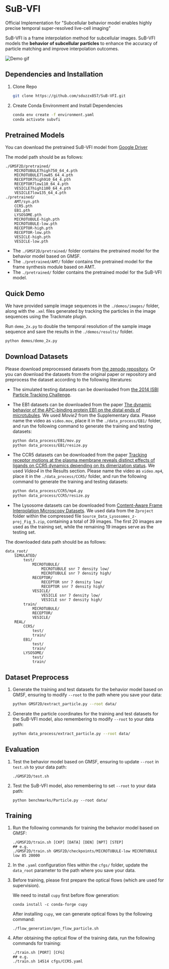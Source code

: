 # SuB-VFI
Official Implementation for "Subcellular behavior model enables highly precise temporal super-resolved live-cell imaging"

SuB-VFI is a frame interpolation method for subcellular images. SuB-VFI models the **behavior of subcellular particles** to enhance the accuracy of particle matching and improve interpolation outcomes. 

![Demo gif](demo.gif)

## Dependencies and Installation
1. Clone Repo

   ```bash
   git clone https://github.com/sduzzx857/SuB-VFI.git
   ```

2. Create Conda Environment and Install Dependencies

   ```bash
   conda env create -f environment.yaml
   conda activate subvfi
   ```
## Pretrained Models

You can download the pretrained SuB-VFI model from [Google Driver](https://drive.google.com/drive/folders/1v3XXAmuJZOov1JaOiWMNhmJvKj8iM_Ee?usp=sharing)

The model path should be as follows:

```
./GMSF2D/pretrained/
    MICROTUBULE7high750_64_4.pth
    MICROTUBULE7low85_64_4.pth
    RECEPTOR7high910_64_4.pth
    RECEPTOR7low110_64_4.pth
    VESICLE7high1100_64_4.pth
    VESICLE7low135_64_4.pth
./pretrained/
    AMT/syn.pth
    CCR5.pth
    EB1.pth
    LYSOSOME.pth
    MICROTUBULE-high.pth
    MICROTUBULE-low.pth
    RECEPTOR-high.pth
    RECEPTOR-low.pth
    VESICLE-high.pth
    VESICLE-low.pth
```
* The `./GMSF2D/pretrained/` folder contains the pretrained model for the behavior model based on GMSF. 
* The `./pretrained/AMT/` folder contains the pretrained model for the frame synthesis module based on AMT. 
* The `./pretrained/` folder contains the pretrained model for the SuB-VFI model.

## Quick Demo

We have provided sample image sequences in the `./demos/images/` folder, along with the `.xml` files generated by tracking the particles in the image sequences using the Trackmate plugin.

Run `demo_2x.py` to double the temporal resolution of the sample image sequence and save the results in the ``./demos/results/`` folder.

 ```bash
 python demos/demo_2x.py
 ```

## Download Datasets
Please download preprocessed datasets from [the zenodo repository](https://zenodo.org/records/14043236). Or you can download the datasets from the original paper or repository and preprocess the dataset according to the following literatures:

* The simulated testing datasets can be downloaded from [the 2014 ISBI Particle Tracking Challenge](http://bioimageanalysis.org/track/). 
* The EB1 datasets can be downloaded from the paper [The dynamic behavior of the APC-binding protein EB1 on the distal ends of microtubules](https://www.cell.com/current-biology/fulltext/S0960-9822(00)00600-X?_returnURL=https%3A%2F%2Flinkinghub.elsevier.com%2Fretrieve%2Fpii%2FS096098220000600X%3Fshowall%3Dtrue).  We used *Movie2* from the Supplementary data. Please name the video as `video.mov`, place it in the `./data_process/EB1/` folder, and run the following command to generate the training and testing datasets:

  ```bash
  python data_process/EB1/mov.py
  python data_process/EB1/resize.py
  ```

* The CCR5 datasets can be downloaded from the paper [Tracking receptor motions at the plasma membrane reveals distinct effects of ligands on CCR5 dynamics depending on its dimerization status](https://elifesciences.org/articles/76281). We used *Video4* in the Results section. Please name the video as `video.mp4`, place it in the `./data_process/CCR5/` folder, and run the following command to generate the training and testing datasets:

  ```bash
  python data_process/CCR5/mp4.py
  python data_process/CCR5/resize.py
  ```
* The Lysosome datasets can be downloaded from [Content-Aware Frame Interpolation Microscopy Datasets](https://zenodo.org/records/10076346). We used data from the `Zproject` folder within the compressed file `Source_Data_Lysosomes_z-proj_Fig_5.zip`, containing a total of 39 images. The first 20 images are used as the training set, while the remaining 19 images serve as the testing set.



The downloaded data path should be as follows:

```
data_root/
    SIMULATED/
        test/
            MICROTUBULE/
                MICROTUBULE snr 7 density low/
                MICROTUBULE snr 7 density high/
            RECEPTOR/
                RECEPTOR snr 7 density low/
                RECEPTOR snr 7 density high/
            VESICLE/
                VESICLE snr 7 density low/
                VESICLE snr 7 density high/
        train/
            MICROTUBULE/
            RECEPTOR/
            VESICLE/
    REAL/
        CCR5/
            test/
            train/
        EB1/
            test/
            train/
        LYSOSOME/
            test/
            train/
```

## Dataset Preprocess

1. Generate the training and test datasets for the behavior model based on GMSF, ensuring to modify `--root` to the path where you save your data:

    ```bash
    python GMSF2D/extract_particle.py --root data/
    ```

2. Generate the particle coordinates for the training and test datasets for the SuB-VFI model, also remembering to modify `--root` to your data path:

    ```bash
    python data_process/extract_particle.py --root data/
    ```

## Evaluation

1. Test the behavior model based on GMSF, ensuring to update `--root` in `test.sh` to your data path:

    ```shell
    ./GMSF2D/test.sh
    ```

2. Test the SuB-VFI model, also remembering to set `--root` to your data path:

    ```shell
    python benchmarks/Particle.py --root data/
    ```

## Training

1. Run the following commands for training the behavior model based on GMSF:
    ```shell
    ./GMSF2D/train.sh [CKP] [DATA] [DEN] [NPT] [STEP]
    ## e.g.
    ./GMSF2D/train.sh GMSF2D/checkpoints/MICROTUBULE-low MICROTUBULE low 85 20000
    ```

2. In the `.yaml` configuration files within the `cfgs/` folder, update the `data_root` parameter to the path where you save your data.

3. Before training, please first prepare the optical flows (which are used for supervision).

    We need to install `cupy` first before flow generation:

    ```shell
    conda install -c conda-forge cupy
    ```

    After installing `cupy`, we can generate optical flows by the following command:  

    ```shell
    ./flow_generation/gen_flow_particle.sh
    ```
4. After obtaining the optical flow of the training data, run the following commands for training:

    ```shell
    ./train.sh [PORT] [CFG]
    ## e.g.
    ./train.sh 14514 cfgs/CCR5.yaml
    ```


